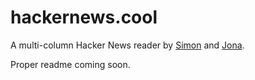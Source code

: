 # hackernews.cool

A multi-column Hacker News reader by [Simon](https://github.com/simonlouschueler) and [Jona](https://github.com/jonamil).

Proper readme coming soon.
